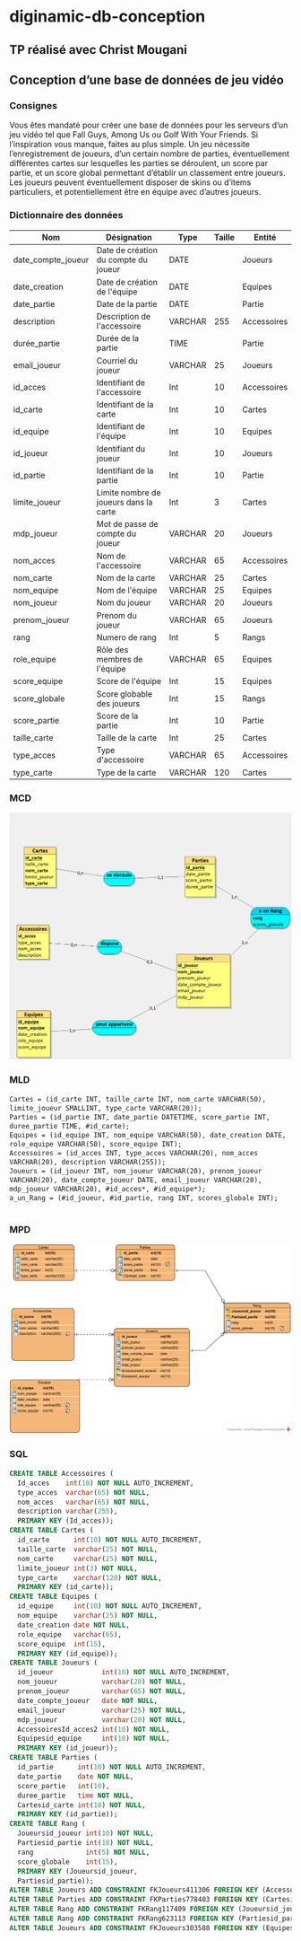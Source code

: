# diginamic-db-conception

## TP réalisé avec Christ Mougani

## Conception d’une base de données de jeu vidéo

### Consignes
Vous êtes mandaté pour créer une base de données pour les serveurs d’un jeu
vidéo tel que Fall Guys, Among Us ou Golf With Your Friends. Si l’inspiration
vous manque, faites au plus simple.
Un jeu nécessite l’enregistrement de joueurs, d’un certain nombre de parties,
éventuellement différentes cartes sur lesquelles les parties se déroulent, un score
par partie, et un score global permettant d’établir un classement entre joueurs.
Les joueurs peuvent éventuellement disposer de skins ou d’items particuliers, et
potentiellement être en équipe avec d’autres joueurs.

### Dictionnaire des données

| Nom                   | Désignation                                   | Type  | Taille    | Entité
| --------------------- | --------------------------------------------- | ----- | --------- | ---------------	
| date_compte_joueur	| Date de création du compte du joueur	        | DATE	| 	        | Joueurs		
| date_creation	        | Date de création de l'équipe	                | DATE	| 	        | Equipes		
| date_partie	        | Date de la partie	                            | DATE	| 	        | Partie		
| description	        | Description de l'accessoire	                |VARCHAR| 255	    | Accessoires		
| durée_partie	        | Durée de la partie	                        | TIME	| 	        | Partie		
| email_joueur	        | Courriel du joueur	                        |VARCHAR| 25	    | Joueurs		
| id_acces	            | Identifiant de l'accessoire	                | Int	| 10	    | Accessoires		
| id_carte	            | Identifiant de la carte	                    | Int	| 10	    | Cartes		
| id_equipe	            | Identifiant de l'équipe	                    | Int	| 10	    | Equipes		
| id_joueur	            | Identifiant du joueur	                        | Int	| 10	    | Joueurs		
| id_partie	            | Identifiant de la partie	                    | Int	| 10	    | Partie		
| limite_joueur	        | Limite nombre de joueurs dans la carte	    | Int	| 3	        | Cartes		
| mdp_joueur	        | Mot de passe de compte du joueur	            |VARCHAR|20	        | Joueurs		
| nom_acces	            | Nom de l'accessoire	                        |VARCHAR| 65	    | Accessoires		
| nom_carte	            | Nom de la carte	                            |VARCHAR| 25	    | Cartes		
| nom_equipe	        | Nom de l'équipe	                            |VARCHAR| 25	    | Equipes		
| nom_joueur	        | Nom du joueur	                                |VARCHAR| 20	    | Joueurs		
| prenom_joueur	        | Prenom du joueur	                            |VARCHAR| 65	    | Joueurs		
| rang	                | Numero de rang	                            | Int	| 5	        | Rangs		
| role_equipe	        | Rôle des membres de l'équipe	                |VARCHAR| 65	    | Equipes		
| score_equipe	        | Score de l'équipe	                            | Int	| 15	    | Equipes		
| score_globale	        | Score globable des joueurs	                | Int	| 15	    | Rangs		
| score_partie	        | Score de la partie	                        | Int	| 10	    | Partie		
| taille_carte	        | Taille de la carte	                        | Int	| 25	    | Cartes		
| type_acces	        | Type d'accessoire	                            |VARCHAR| 65	    | Accessoires		
| type_carte	        | Type de la carte	                            |VARCHAR| 120	    | Cartes		


### MCD

![](/MCD.png)

### MLD

```
Cartes = (id_carte INT, taille_carte INT, nom_carte VARCHAR(50), limite_joueur SMALLINT, type_carte VARCHAR(20));
Parties = (id_partie INT, date_partie DATETIME, score_partie INT, duree_partie TIME, #id_carte);
Equipes = (id_equipe INT, nom_equipe VARCHAR(50), date_creation DATE, role_equipe VARCHAR(50), score_equipe INT);
Accessoires = (id_acces INT, type_acces VARCHAR(20), nom_acces VARCHAR(20), description VARCHAR(255));
Joueurs = (id_joueur INT, nom_joueur VARCHAR(20), prenom_joueur VARCHAR(20), date_compte_joueur DATE, email_joueur VARCHAR(20), mdp_joueur VARCHAR(20), #id_acces*, #id_equipe*);
a_un_Rang = (#id_joueur, #id_partie, rang INT, scores_globale INT);


```

### MPD

![](/MPD.png)

### SQL

```SQL
CREATE TABLE Accessoires (
  Id_acces    int(10) NOT NULL AUTO_INCREMENT, 
  type_acces  varchar(65) NOT NULL, 
  nom_acces   varchar(65) NOT NULL, 
  description varchar(255), 
  PRIMARY KEY (Id_acces));
CREATE TABLE Cartes (
  id_carte      int(10) NOT NULL AUTO_INCREMENT, 
  taille_carte  varchar(25) NOT NULL, 
  nom_carte     varchar(25) NOT NULL, 
  limite_joueur int(3) NOT NULL, 
  type_carte    varchar(120) NOT NULL, 
  PRIMARY KEY (id_carte));
CREATE TABLE Equipes (
  id_equipe     int(10) NOT NULL AUTO_INCREMENT, 
  nom_equipe    varchar(25) NOT NULL, 
  date_creation date NOT NULL, 
  role_equipe   varchar(65), 
  score_equipe  int(15), 
  PRIMARY KEY (id_equipe));
CREATE TABLE Joueurs (
  id_joueur            int(10) NOT NULL AUTO_INCREMENT, 
  nom_joueur           varchar(20) NOT NULL, 
  prenom_joueur        varchar(65) NOT NULL, 
  date_compte_joueur   date NOT NULL, 
  email_joueur         varchar(25) NOT NULL, 
  mdp_joueur           varchar(20) NOT NULL, 
  AccessoiresId_acces2 int(10) NOT NULL, 
  Equipesid_equipe     int(10) NOT NULL, 
  PRIMARY KEY (id_joueur));
CREATE TABLE Parties (
  id_partie      int(10) NOT NULL AUTO_INCREMENT, 
  date_partie    date NOT NULL, 
  score_partie   int(10), 
  duree_partie   time NOT NULL, 
  Cartesid_carte int(10) NOT NULL, 
  PRIMARY KEY (id_partie));
CREATE TABLE Rang (
  Joueursid_joueur int(10) NOT NULL, 
  Partiesid_partie int(10) NOT NULL, 
  rang             int(5) NOT NULL, 
  score_globale    int(15), 
  PRIMARY KEY (Joueursid_joueur, 
  Partiesid_partie));
ALTER TABLE Joueurs ADD CONSTRAINT FKJoueurs411306 FOREIGN KEY (AccessoiresId_acces2) REFERENCES Accessoires (Id_acces);
ALTER TABLE Parties ADD CONSTRAINT FKParties778403 FOREIGN KEY (Cartesid_carte) REFERENCES Cartes (id_carte);
ALTER TABLE Rang ADD CONSTRAINT FKRang117409 FOREIGN KEY (Joueursid_joueur) REFERENCES Joueurs (id_joueur);
ALTER TABLE Rang ADD CONSTRAINT FKRang623113 FOREIGN KEY (Partiesid_partie) REFERENCES Parties (id_partie);
ALTER TABLE Joueurs ADD CONSTRAINT FKJoueurs303588 FOREIGN KEY (Equipesid_equipe) REFERENCES Equipes (id_equipe);
